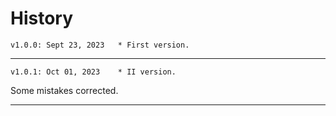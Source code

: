 # History

	v1.0.0: Sept 23, 2023	* First version.
_______________

	v1.0.1: Oct 01, 2023	* II version.
Some mistakes corrected.
_______________
